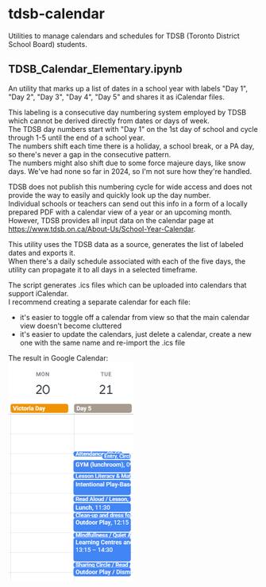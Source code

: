 # tdsb-calendar
Utilities to manage calendars and schedules for TDSB (Toronto District School Board) students.

## TDSB_Calendar_Elementary.ipynb
An utility that marks up a list of dates in a school year with labels "Day 1", "Day 2", "Day 3", "Day 4", "Day 5" and shares it as iCalendar files.  

This labeling is a consecutive day numbering system employed by TDSB which cannot be derived directly from dates or days of week.  
The TDSB day numbers start with "Day 1" on the 1st day of school and cycle through 1-5 until the end of a school year.  
The numbers shift each time there is a holiday, a school break, or a PA day, so there's never a gap in the consecutive pattern.  
The numbers might also shift due to some force majeure days, like snow days. We've had none so far in 2024, so I'm not sure how they're handled.   

TDSB does not publish this numbering cycle for wide access and does not provide the way to easily and quickly look up the day number.  
Individual schools or teachers can send out this info in a form of a locally prepared PDF with a calendar view of a year or an upcoming month.   
However, TDSB provides all input data on the calendar page at https://www.tdsb.on.ca/About-Us/School-Year-Calendar.   

This utility uses the TDSB data as a source, generates the list of labeled dates and exports it.  
When there's a daily schedule associated with each of the five days, the utility can propagate it to all days in a selected timeframe.    

The script generates .ics files which can be uploaded into calendars that support iCalendar.  
I recommend creating a separate calendar for each file:  
- it's easier to toggle off a calendar from view so that the main calendar view doesn't become cluttered
- it's easier to update the calendars, just delete a calendar, create a new one with the same name and re-import the .ics file

The result in Google Calendar:  
<img src="pics/tdsb-schedule-example.png" width="252">



